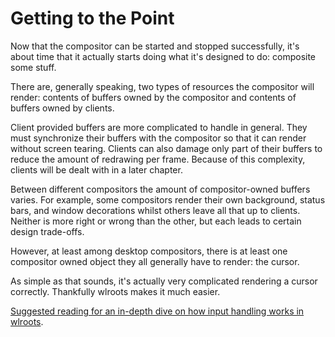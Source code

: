 # Getting to the Point
Now that the compositor can be started and stopped successfully, it's about time
that it actually starts doing what it's designed to do: composite some stuff.

There are, generally speaking, two types of resources the compositor will
render: contents of buffers owned by the compositor and contents of buffers
owned by clients. 

Client provided buffers are more complicated to handle in general. They must
synchronize their buffers with the compositor so that it can render without
screen tearing. Clients can also damage only part of their buffers to reduce the
amount of redrawing per frame. Because of this complexity, clients will be dealt
with in a later chapter.

Between different compositors the amount of compositor-owned buffers varies.
For example, some compositors render their own background, status bars, and
window decorations whilst others leave all that up to clients. Neither is more
right or wrong than the other, but each leads to certain design trade-offs.

However, at least among desktop compositors, there is at least one 
compositor owned object they all generally have to render: the cursor.

As simple as that sounds, it's actually very complicated rendering a cursor
correctly. Thankfully wlroots makes it much easier.

[Suggested reading for an in-depth dive on how input handling works in
wlroots](https://drewdevault.com/2018/07/17/Input-handling-in-wlroots.html).

